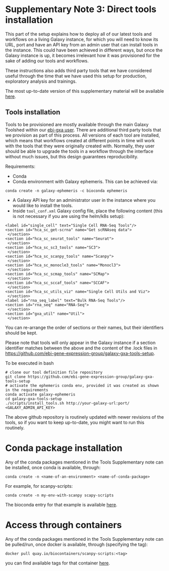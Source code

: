 # Supplementary Note 3: Direct tools installation

This part of the setup explains how to deploy all of our latest tools and workflows on a living Galaxy instance, for which you will need to know its URL, port and have an API key from an admin user that can install tools in the instance. This could have been achieved in different ways, but once the Galaxy instance is up, it becomes irrelevant how it was provisioned for the sake of adding our tools and workflows.

These instructions also adds third party tools that we have considered useful through the time that we have used this setup for production, exploratory analysis and trainings.

The most up-to-date version of this supplementary material will be available [here](https://github.com/ebi-gene-expression-group/container-galaxy-sc-tertiary/blob/develop/supplementary_materials/sup_note_3_direct_tools_install.md).

## Tools installation

Tools to be provisioned are mostly available through the main Galaxy Toolshed within our [ebi-gxa user](https://toolshed.g2.bx.psu.edu/view/ebi-gxa). There are additional third party tools that we provision as part of this process. All versions of each tool are installed, which means that workflows created at different points in time will work with the tools that they were originally created with. Normally, they user should be able to upgrade the tools in a workflow through the interface without much issues, but this design guarantees reproducibility.

Requirements:
- Conda
- Conda environment with Galaxy ephemeris. This can be achieved via:

```
conda create -n galaxy-ephemeris -c bioconda ephemeris
```

- A Galaxy API key for an administrator user in the instance where you would like to install the tools.
- Inside `tool_conf.xml` Galaxy config file, place the following content (this is not necessary if you are using the helm/k8s setup):

```
<label id="single_cell" text="Single Cell RNA-Seq Tools"/>
<section id="hca_sc_get-scrna" name="Get scRNAseq data">
 </section>
<section id="hca_sc_seurat_tools" name="Seurat">
 </section>
<section id="hca_sc_sc3_tools" name="SC3">
 </section>
<section id="hca_sc_scanpy_tools" name="Scanpy">
 </section>
<section id="hca_sc_monocle3_tools" name="Monocl3">
 </section>
<section id="hca_sc_scmap_tools" name="SCMap">
 </section>
<section id="hca_sc_sccaf_tools" name="SCCAF">
 </section>
<section id="hca_sc_utils_viz" name="Single Cell Utils and Viz">
 </section>
<label id="rna_seq_label" text="Bulk RNA-Seq Tools"/>
<section id="rna_seq" name="RNA-Seq">
 </section>
<section id="gxa_util" name="Util">
 </section>
```

You can re-arrange the order of sections or their names, but their identifiers should be kept.

Please note that tools will only appear in the Galaxy instance if a section identifier matches between the above and
the content of the .lock files in https://github.com/ebi-gene-expression-group/galaxy-gxa-tools-setup.

To be executed in bash
```
# clone our tool definition file repository
git clone https://github.com/ebi-gene-expression-group/galaxy-gxa-tools-setup
# activate the ephemeris conda env, provided it was created as shown in the requirements
conda activate galaxy-ephemeris
cd galaxy-gxa-tools-setup
./scripts/install_tools.sh http://your-galaxy-url:port/ <GALAXY_ADMIN_API_KEY>
```

The above github repository is routinely updated with newer revisions of the tools, so if you want to keep
up-to-date, you might want to run this routinely.

# Conda package installation

Any of the conda packages mentioned in the Tools Supplementary note can be installed, once conda is available,
through:

```
conda create -n <name-of-an-environment> <name-of-conda-package>
```

For example, for scanpy-scripts:

```
conda create -n my-env-with-scanpy scapy-scripts
```

The bioconda entry for that example is available [here](https://bioconda.github.io/recipes/scanpy-scripts/README.html).

# Access through containers

Any of the conda packages mentioned in the Tools Supplementary note can be pulled/run, once docker is available, through (specifying the tag):

```
docker pull quay.io/biocontainers/scanpy-scripts:<tag>
```

you can find available tags for that container [here](https://quay.io/repository/biocontainers/scanpy-scripts?tab=tags).
